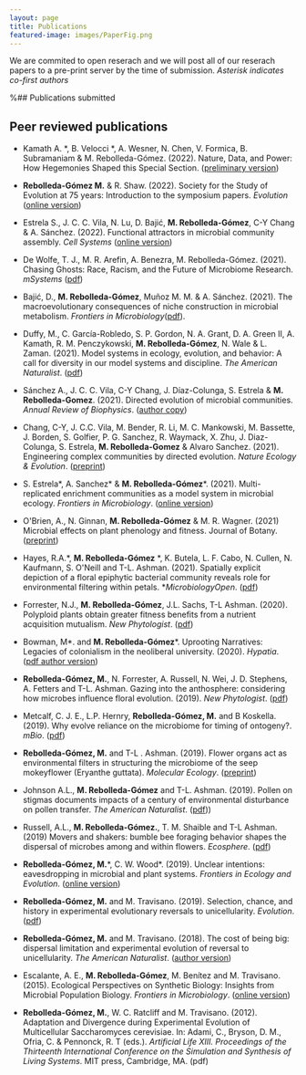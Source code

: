 ```yaml
---
layout: page
title: Publications
featured-image: images/PaperFig.png
---
```

We are commited to open reserach and we will post all of our reserach papers to a pre-print server by the time of submission. 
*Asterisk indicates co-first authors*

%## Publications submitted

## Peer reviewed publications
- Kamath A. \*, B. Velocci \*, A. Wesner, N. Chen, V. Formica, B. Subramaniam & M. Rebolleda-Gómez. (2022). Nature, Data, and Power: How Hegemonies Shaped this Special Section. ([preliminary version](https://www.journals.uchicago.edu/doi/pdf/10.1086/720001))

- **Rebolleda-Gómez M.** & R. Shaw. (2022). Society for the Study of Evolution at 75 years: Introduction to the symposium papers. *Evolution* ([online version](https://onlinelibrary.wiley.com/doi/full/10.1111/evo.14419))

- Estrela S., J. C. C. Vila, N. Lu, D. Bajić, **M. Rebolleda-Gómez**, C-Y Chang & A. Sánchez. (2022). Functional attractors in microbial community assembly. *Cell Systems* ([online version](https://www.sciencedirect.com/science/article/pii/S2405471221003793))

- De Wolfe, T. J., M. R. Arefin, A. Benezra, M. Rebolleda-Gómez. (2021). Chasing Ghosts: Race, Racism, and the Future of Microbiome Research. *mSystems* ([pdf](https://journals.asm.org/doi/full/10.1128/mSystems.00604-21#:~:text=FULL%20TEXT-,PDF/EPUB,-mSystems))

- Bajić, D., **M. Rebolleda-Gómez**, Muñoz M. M. & A. Sánchez. (2021). The macroevolutionary consequences of niche construction in microbial metabolism. *Frontiers in Microbiology*([pdf](https://scholar.google.com/citations?view_op=view_citation&hl=en&user=NsnLviUAAAAJ&sortby=pubdate&citation_for_view=NsnLviUAAAAJ:8k81kl-MbHgC#:~:text=%5BPDF%5D%20from%20frontiersin.org)). 

- Duffy, M., C. García-Robledo, S. P. Gordon, N. A. Grant, D. A. Green II, A. Kamath, R. M. Penczykowski, **M. Rebolleda-Gómez**, N. Wale & L. Zaman. (2021). Model systems in ecology, evolution, and behavior: A call for diversity in our model systems and discipline. *The American Naturalist*. ([pdf](https://www.journals.uchicago.edu/doi/pdf/10.1086/714574))

- Sánchez A., J. C. C. Vila, C-Y Chang, J. Díaz-Colunga, S. Estrela & **M. Rebolleda-Gomez**. (2021). Directed evolution of microbial communities. *Annual Review of Biophysics*. ([author copy](https://www.annualreviews.org/doi/abs/10.1146/annurev-biophys-101220-072829))

- Chang, C-Y, J. C.C. Vila, M. Bender, R. Li, M. C. Mankowski, M. Bassette, J. Borden, S. Golfier, P. G. Sanchez, R. Waymack, X. Zhu, J. Diaz-Colunga, S. Estrela, **M. Rebolleda-Gomez** & Alvaro Sanchez. (2021). Engineering complex communities by directed evolution. *Nature Ecology & Evolution*. ([preprint](https://www.biorxiv.org/content/10.1101/2020.07.24.214775v2.full.pdf))

- S. Estrela\*, A. Sanchez\* & **M. Rebolleda‐Gómez**\*. (2021). Multi-replicated enrichment communities as a model system in microbial ecology. *Frontiers in Microbiology*. ([online version](https://www.frontiersin.org/articles/10.3389/fmicb.2021.657467/full))

-  O'Brien, A., N. Ginnan, **M. Rebolleda-Gómez** & M. R. Wagner. (2021) Microbial effects on plant phenology and fitness. Journal of Botany. ([preprint](https://ecoevorxiv.org/exadg/))

- Hayes, R.A.\*, **M. Rebolleda‐Gómez** \*, K. Butela, L. F. Cabo, N. Cullen, N. Kaufmann, S. O'Neill and  T-L. Ashman. (2021). Spatially explicit depiction of a floral epiphytic bacterial community reveals role for environmental filtering within petals. **MicrobiologyOpen*. ([pdf](https://onlinelibrary.wiley.com/doi/epdf/10.1002/mbo3.1158))

- Forrester, N.J.,  **M. Rebolleda‐Gómez**, J.L. Sachs, T-L Ashman. (2020). Polyploid plants obtain greater fitness benefits from a nutrient acquisition mutualism. *New Phytologist*. ([pdf](https://escholarship.org/uc/item/3396x20m))

- Bowman, M\*. and **M. Rebolleda-Gómez**\*. Uprooting Narratives: Legacies of colonialism in the neoliberal university. (2020). *Hypatia*. ([pdf author version](https://mrebolleda.github.io/files/Hypathia_2020.pdf))

- **Rebolleda-Gómez, M.**, N. Forrester, A. Russell, N. Wei, J. D. Stephens, A. Fetters and T-L. Ashman. Gazing into the anthosphere: considering how microbes influence floral evolution. (2019). *New Phytologist*. ([pdf](https://nph.onlinelibrary.wiley.com/doi/epdf/10.1111/nph.16137))

- Metcalf, C. J. E., L.P. Hernry, **Rebolleda-Gómez, M.** and B Koskella. (2019). Why evolve reliance on the microbiome for timing of ontogeny?. *mBio*. ([pdf](https://mbio.asm.org/content/mbio/10/5/e01496-19.full.pdf)) 

- **Rebolleda-Gómez, M.** and T-L . Ashman. (2019). Flower organs act as environmental filters in structuring the microbiome of the seep mokeyflower (Eryanthe guttata). *Molecular Ecology*. ([preprint](https://www.biorxiv.org/content/10.1101/721647v1.full.pdf+html))

- Johnson A.L., **M. Rebolleda-Gómez** and T-L. Ashman. (2019). Pollen on stigmas documents impacts of a century of environmental disturbance on pollen transfer. *The American Naturalist*. ([pdf](https://www.journals.uchicago.edu/doi/pdf/10.1086/704607)))

- Russell, A.L., **M. Rebolleda-Gómez.**, T. M. Shaible and T-L Ashman. (2019) Movers and shakers: bumble bee foraging behavior shapes the dispersal of microbes among and within flowers. *Ecosphere*. ([pdf](https://esajournals.onlinelibrary.wiley.com/doi/epdf/10.1002/ecs2.2714))

- **Rebolleda-Gómez, M.**\*, C. W. Wood\*. (2019). Unclear intentions: eavesdropping in microbial and plant systems. *Frontiers in Ecology and Evolution*. ([online version](https://www.frontiersin.org/articles/10.3389/fevo.2019.00385/full))

- **Rebolleda-Gómez, M.** and M. Travisano. (2019). Selection, chance, and history in experimental evolutionary reversals to unicellularity. *Evolution*. ([pdf](https://onlinelibrary.wiley.com/doi/epdf/10.1111/evo.13654))

- **Rebolleda-Gómez, M.** and M. Travisano. (2018). The cost of being big: dispersal limitation and experimental evolution of reversal to unicellularity. *The American Naturalist*. ([author version](https://mrebolleda.github.io/files/AmNat_2018.pdf))

- Escalante, A. E., **M. Rebolleda-Gómez**, M. Benítez and M. Travisano. (2015). Ecological Perspectives on Synthetic Biology: Insights from Microbial Population Biology. *Frontiers in Microbiology*. ([online version]())

- **Rebolleda-Gómez, M.**, W. C. Ratcliff and M. Travisano. (2012). Adaptation and Divergence during Experimental Evolution of Multicellular Saccharomyces cerevisiae. In: Adami, C., Bryson, D. M., Ofria, C. & Pennonck, R. T (eds.). *Artificial Life XIII. Proceedings of the Thirteenth International Conference on the Simulation and Synthesis of Living Systems*. MIT press, Cambridge, MA. (pdf)

